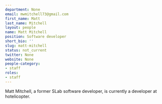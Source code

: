 ```yaml
---
department: None
email: mwmitchell73@gmail.com
first_name: Matt
last_name: Mitchell
layout: people
name: Matt Mitchell
position: Software developer
short_bio: ''
slug: matt-mitchell
status: not_current
twitter: None
website: None
people-category:
- staff
roles:
- staff
---
```


Matt Mitchell, a former SLab software developer, is currently a developer at hotelicopter.
